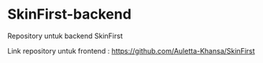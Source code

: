 # SkinFirst-backend
Repository untuk backend SkinFirst

Link repository untuk frontend : https://github.com/Auletta-Khansa/SkinFirst 
